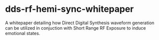 # dds-rf-hemi-sync-whitepaper
A whitepaper detailing how Direct Digital Synthesis waveform generation can be utilized in conjuction with Short Range RF Exposure to induce emotional states.

